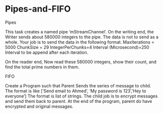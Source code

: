 # Pipes-and-FIFO
Pipes

This task creates a named pipe ‘mStreamChannel’. On the writing end, the Writer sends about 580000 integers to the pipe. The data is not to send as a whole. Your job is to send the data in the following format. 
MaxIterations = 5000
ChunkSize = 29
IntegerPerChunks=4
Interval (Microsecond)=250 
Interval to be append after each iteration. 

On the reader end, Now read these 580000 integers, show their count, and find the total prime numbers in them.

FIFO

Create a Program such that Parent Sends the series of message to child. 
The format is like [‘Send email to Ahmed’, ‘My password is 123’,’Hey to everyone’]
The format is list of strings. The child job is to encrypt messages and send them back to parent. At the end of the program, parent do have encrypted and original messages. 
